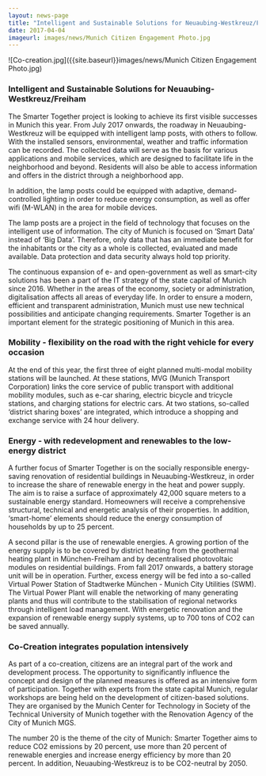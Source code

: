 ```yaml
---
layout: news-page
title: "Intelligent and Sustainable Solutions for Neuaubing-Westkreuz/Freiham"
date: 2017-04-04
imageurl: images/news/Munich Citizen Engagement Photo.jpg
---
```


![Co-creation.jpg]({{site.baseurl}}images/news/Munich Citizen Engagement Photo.jpg)

### Intelligent and Sustainable Solutions for Neuaubing-Westkreuz/Freiham

The Smarter Together project is looking to achieve its first visible successes in Munich this year. From July 2017 onwards, the roadway in Neuaubing-Westkreuz will be equipped with intelligent lamp posts, with others to follow. With the installed sensors, environmental, weather and traffic information can be recorded. The collected data will serve as the basis for various applications and mobile services, which are designed to facilitate life in the neighborhood and beyond. Residents will also be able to access information and offers in the district through a neighborhood app.

In addition, the lamp posts could be equipped with adaptive, demand-controlled lighting in order to reduce energy consumption, as well as offer wifi (M-WLAN) in the area for mobile devices.

The lamp posts are a project in the field of technology that focuses on the intelligent use of information. The city of Munich is focused on ‘Smart Data’ instead of ‘Big Data’. Therefore, only data that has an immediate benefit for the inhabitants or the city as a whole is collected, evaluated and made available. Data protection and data security always hold top priority.

The continuous expansion of e- and open-government as well as smart-city solutions has been a part of the IT strategy of the state capital of Munich since 2016. Whether in the areas of the economy, society or administration, digitalisation affects all areas of everyday life. In order to ensure a modern, efficient and transparent administration, Munich must use new technical possibilities and anticipate changing requirements. Smarter Together is an important element for the strategic positioning of Munich in this area.

### Mobility - flexibility on the road with the right vehicle for every occasion

At the end of this year, the first three of eight planned multi-modal mobility stations will be launched. At these stations, MVG (Munich Transport Corporation) links the core service of public transport with additional mobility modules, such as e-car sharing, electric bicycle and tricycle stations, and charging stations for electric cars. At two stations, so-called ‘district sharing boxes’ are integrated, which introduce a shopping and exchange service with 24 hour delivery.

### Energy - with redevelopment and renewables to the low-energy district

A further focus of Smarter Together is on the socially responsible energy-saving renovation of residential buildings in Neuaubing-Westkreuz, in order to increase the share of renewable energy in the heat and power supply. The aim is to raise a surface of approximately 42,000 square meters to a sustainable energy standard. Homeowners will receive a comprehensive structural, technical and energetic analysis of their properties. In addition, ‘smart-home’ elements should reduce the energy consumption of households by up to 25 percent.

A second pillar is the use of renewable energies. A growing portion of the energy supply is to be covered by district heating from the geothermal heating plant in München-Freiham and by decentralised photovoltaic modules on residential buildings. From fall 2017 onwards, a battery storage unit will be in operation. Further, excess energy will be fed into a so-called Virtual Power Station of Stadtwerke München - Munich City Utilities (SWM). The Virtual Power Plant will enable the networking of many generating plants and thus will contribute to the stabilisation of regional networks through intelligent load management. With energetic renovation and the expansion of renewable energy supply systems, up to 700 tons of CO2 can be saved annually.

### Co-Creation integrates population intensively

As part of a co-creation, citizens are an integral part of the work and development process. The opportunity to significantly influence the concept and design of the planned measures is offered as an intensive form of participation. Together with experts from the state capital Munich, regular workshops are being held on the development of citizen-based solutions. They are organised by the Munich Center for Technology in Society of the Technical University of Munich together with the Renovation Agency of the City of Munich MGS.

The number 20 is the theme of the city of Munich: Smarter Together aims to reduce CO2 emissions by 20 percent, use more than 20 percent of renewable energies and increase energy efficiency by more than 20 percent. In addition, Neuaubing-Westkreuz is to be CO2-neutral by 2050.  

